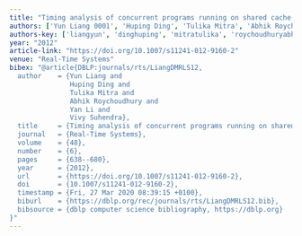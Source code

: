 ```yaml
---
title: "Timing analysis of concurrent programs running on shared cache multi-cores"
authors: ['Yun Liang 0001', 'Huping Ding', 'Tulika Mitra', 'Abhik Roychoudhury', 'Yan Li 0012', 'Vivy Suhendra']
authors-key: ['liangyun', 'dinghuping', 'mitratulika', 'roychoudhuryabhik', 'liyan', 'suhendravivy']
year: "2012"
article-link: "https://doi.org/10.1007/s11241-012-9160-2"
venue: "Real-Time Systems"
bibex: "@article{DBLP:journals/rts/LiangDMRLS12,
  author    = {Yun Liang and
               Huping Ding and
               Tulika Mitra and
               Abhik Roychoudhury and
               Yan Li and
               Vivy Suhendra},
  title     = {Timing analysis of concurrent programs running on shared cache multi-cores},
  journal   = {Real-Time Systems},
  volume    = {48},
  number    = {6},
  pages     = {638--680},
  year      = {2012},
  url       = {https://doi.org/10.1007/s11241-012-9160-2},
  doi       = {10.1007/s11241-012-9160-2},
  timestamp = {Fri, 27 Mar 2020 08:39:15 +0100},
  biburl    = {https://dblp.org/rec/journals/rts/LiangDMRLS12.bib},
  bibsource = {dblp computer science bibliography, https://dblp.org}
}"
---
```

